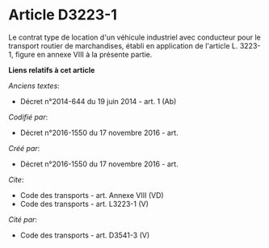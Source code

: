 # Article D3223-1

Le contrat type de location d'un véhicule industriel avec conducteur pour le transport routier de marchandises, établi en
application de l'article L. 3223-1, figure en annexe VIII à la présente partie.

**Liens relatifs à cet article**

_Anciens textes_:

  - Décret n°2014-644 du 19 juin 2014 - art. 1 (Ab)

_Codifié par_:

  - Décret n°2016-1550 du 17 novembre 2016 - art.

_Créé par_:

  - Décret n°2016-1550 du 17 novembre 2016 - art.

_Cite_:

  - Code des transports - art. Annexe VIII (VD)
  - Code des transports - art. L3223-1 (V)

_Cité par_:

  - Code des transports - art. D3541-3 (V)
